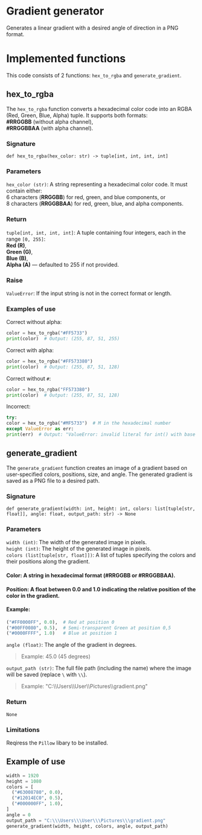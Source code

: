 # Gradient generator
Generates a linear gradient with a desired angle of direction in a PNG format.
# Implemented functions
This code consists of 2 functions: `hex_to_rgba` and `generate_gradient`.
## hex_to_rgba
The `hex_to_rgba` function converts a hexadecimal color code into an RGBA (Red, Green, Blue, Alpha) tuple. It supports both formats:\
**#RRGGBB** (without alpha channel),\
**#RRGGBBAA** (with alpha channel).

### Signature
`def hex_to_rgba(hex_color: str) -> tuple[int, int, int, int]`

### Parameters
`hex_color (str)`: A string representing a hexadecimal color code. It must contain either:\
6 characters (**RRGGBB**) for red, green, and blue components, or\
8 characters (**RRGGBBAA**) for red, green, blue, and alpha components.
### Return 
`tuple[int, int, int, int]`: A tuple containing four integers, each in the range `[0, 255]`:\
**Red (R)**,\
**Green (G)**,\
**Blue (B)**,\
**Alpha (A)** — defaulted to 255 if not provided.
### Raise
`ValueError`: If the input string is not in the correct format or length.
### Examples of use
Correct without alpha:
```python
color = hex_to_rgba("#FF5733")
print(color)  # Output: (255, 87, 51, 255)
```
Correct with alpha:
```python
color = hex_to_rgba("#FF573380")
print(color)  # Output: (255, 87, 51, 128)
```
Correct without `#`:
```python
color = hex_to_rgba("FF573380")
print(color)  # Output: (255, 87, 51, 128)
```
Incorrect:
```python
try:
color = hex_to_rgba("#MF5733")  # M in the hexadecimal number
except ValueError as err:
print(err)  # Output: "ValueError: invalid literal for int() with base 16: 'MF'"
```
## generate_gradient
The `generate_gradient` function creates an image of a gradient based on user-specified colors, positions, size, and angle. The generated gradient is saved as a PNG file to a desired path.
### Signature
`def generate_gradient(width: int, height: int, colors: list[tuple[str, float]], angle: float, output_path: str) -> None`
### Parameters
`width (int)`: The width of the generated image in pixels.\
`height (int)`: The height of the generated image in pixels.\
`colors (list[tuple[str, float]])`: A list of tuples specifying the colors and their positions along the gradient.
#### Color: A string in hexadecimal format (**#RRGGBB** or **#RRGGBBAA**).
#### Position: A float between 0.0 and 1.0 indicating the relative position of the color in the gradient.
#### Example:
```python
("#FF0000FF", 0.0),  # Red at position 0
("#00FF0080", 0.5),  # Semi-transparent Green at position 0,5
("#0000FFFF", 1.0)   # Blue at position 1
```
`angle (float)`: The angle of the gradient in degrees.
>Example: 45.0 (45 degrees)

`output_path (str)`: The full file path (including the name) where the image will be saved (replace `\` with `\\`).
>Example: "C:\\\Users\\\User\\\Pictures\\\gradient.png"

### Return
`None`
### Limitations
Reqiress the `Pillow` libary to be installed.

## Example of use
```python
width = 1920
height = 1080
colors = [
  ("#63008780", 0.0),
  ("#12014EC0", 0.5),
  ("#000000FF", 1.0),
]
angle = 0
output_path = "C:\\\Users\\\User\\\Pictures\\\gradient.png"
generate_gradient(width, height, colors, angle, output_path)
```
